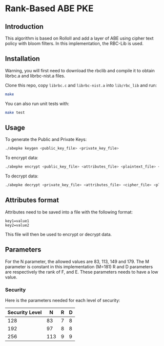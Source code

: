 # Rank-Based ABE PKE

## Introduction

This algorithm is based on RolloII and add a layer of ABE using cipher text policy with bloom filters.
In this implementation, the RBC-Lib is used.

## Installation

Warning, you will first need to download the rbclib and compile it to obtain librbc.a and librbc-nist.a files.

Clone this repo, copy `librbc.c` and `librbc-nist.a` into `lib/rbc_lib` and run:

```bash
make
```

You can also run unit tests with:

```bash
make test
```

## Usage

To generate the Public and Private Keys:

```bash
./abepke keygen <public_key_file> <private_key_file>
```

To encrypt data:

```bash
./abepke encrypt <public_key_file> <attributes_file> <plaintext_file> <cipher_file>
```

To decrypt data:

```bash
./abepke decrypt <private_key_file> <attributes_file> <cipher_file> <plaintext_file>
```

## Attributes format

Attributes need to be saved into a file with the following format:

```
key1=value1
key2=value2
```

This file will then be used to encrypt or decrypt data.

## Parameters

For the N parameter, the allowed values are 83, 113, 149 and 179.
The M parameter is constant in this implementation (M=181)
R and D parameters are respectively the rank of F, and E. These parameters needs to have a low value.

### Security

Here is the parameters needed for each level of security:

|Security Level| N | R | D |
|--------------|---|---|---|
|128           |83 |7  |8  |
|192           |97 |8  |8  |
|256           |113|9  |9  |